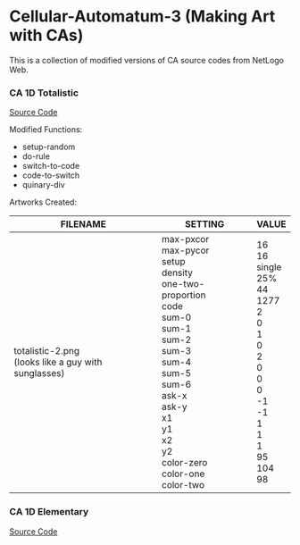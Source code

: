 # Cellular-Automatum-3 (Making Art with CAs)

This is a collection of modified versions of CA source codes from NetLogo Web. 

### CA 1D Totalistic
[Source Code](http://www.netlogoweb.org/launch#http://www.netlogoweb.org/assets/modelslib/Sample%20Models/Computer%20Science/Cellular%20Automata/CA%201D%20Totalistic.nlogo)

Modified Functions: 
- setup-random
- do-rule
- switch-to-code
- code-to-switch
- quinary-div

Artworks Created:

|        FILENAME        |        SETTING         |        VALUE        |
|------------------------|------------------------|---------------------|
|     totalistic-2.png <br/> (looks like a guy with sunglasses) | max-pxcor <br/> max-pycor <br/>                                                                                                                                        setup <br/> density <br/> one-two-proportion <br/> code <br/>                                                                                                          sum-0 <br/> sum-1 <br/> sum-2 <br/> sum-3 <br/> sum-4 <br/> sum-5 <br/> sum-6 <br/>                                                                                    ask-x <br/> ask-y <br/>       x1 <br/> y1 <br/>       x2 <br/> y2 <br/>                                                                                                color-zero <br/> color-one <br/> color-two           |                                                                                                                                                                                                                                                                                          16 <br/> 16 <br/>                                                                                                                                                      single <br/> 25% <br/> 44 <br/> 1277 <br/>                                                                                                                              2 <br/> 0 <br/> 1 <br/> 0 <br/> 2 <br/> 0 <br/> 0 <br/>                                                                                                                0 <br/> -1 <br/>        -1 <br/> 1        <br/> 1 <br/> 1                                                                                                              <br/> 95 <br/> 104 <br/> 98               |



      

### CA 1D Elementary
[Source Code](http://www.netlogoweb.org/launch#http://www.netlogoweb.org/assets/modelslib/Sample%20Models/Computer%20Science/Cellular%20Automata/CA%201D%20Elementary.nlogo)
